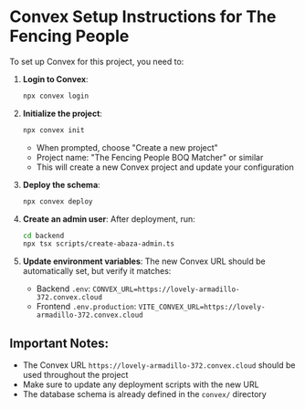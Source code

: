 # Convex Setup Instructions for The Fencing People

To set up Convex for this project, you need to:

1. **Login to Convex**:
   ```bash
   npx convex login
   ```

2. **Initialize the project**:
   ```bash
   npx convex init
   ```
   - When prompted, choose "Create a new project"
   - Project name: "The Fencing People BOQ Matcher" or similar
   - This will create a new Convex project and update your configuration

3. **Deploy the schema**:
   ```bash
   npx convex deploy
   ```

4. **Create an admin user**:
   After deployment, run:
   ```bash
   cd backend
   npx tsx scripts/create-abaza-admin.ts
   ```

5. **Update environment variables**:
   The new Convex URL should be automatically set, but verify it matches:
   - Backend `.env`: `CONVEX_URL=https://lovely-armadillo-372.convex.cloud`
   - Frontend `.env.production`: `VITE_CONVEX_URL=https://lovely-armadillo-372.convex.cloud`

## Important Notes:
- The Convex URL `https://lovely-armadillo-372.convex.cloud` should be used throughout the project
- Make sure to update any deployment scripts with the new URL
- The database schema is already defined in the `convex/` directory